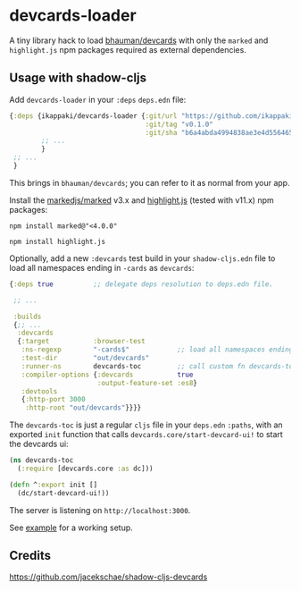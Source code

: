# devcards-loader

A tiny library hack to load
[bhauman/devcards](https://github.com/bhauman/devcards) with only the
`marked` and `highlight.js` npm packages required as external
dependencies.

## Usage with shadow-cljs

Add `devcards-loader` in your `:deps` `deps.edn` file:

```clojure
{:deps {ikappaki/devcards-loader {:git/url "https://github.com/ikappaki/devcards-loader"
                                  :git/tag "v0.1.0"
                                  :git/sha "b6a4abda4994838ae3e4d556465e3445ec89e95b"}
        ;; ...
        }
 ;; ...
 }
```

This brings in `bhauman/devcards`; you can refer to it as normal from
your app.


Install the [markedjs/marked](https://github.com/markedjs/marked) v3.x
and [highlight.js](https://github.com/highlightjs/highlight.js)
(tested with v11.x) npm packages:

```shell
npm install marked@"<4.0.0"
```

```shell
npm install highlight.js
```

Optionally, add a new `:devcards` test build in your `shadow-cljs.edn`
file to load all namespaces ending in `-cards` as `devcards`:

```clojure
{:deps true          ;; delegate deps resolution to deps.edn file.

 ;; ...

 :builds
 {;; ...
  :devcards
  {:target           :browser-test
   :ns-regexp        "-cards$"            ;; load all namespaces ending in "-cards$".
   :test-dir         "out/devcards"
   :runner-ns        devcards-toc         ;; call custom fn devcards-toc/init.
   :compiler-options {:devcards           true
                      :output-feature-set :es8}
   :devtools
   {:http-port 3000
    :http-root "out/devcards"}}}}
```

The `devcards-toc` is just a regular `cljs` file in your `deps.edn`
`:paths`, with an exported `init` function that calls
`devcards.core/start-devcard-ui!` to start the devcards ui:

```clojure
(ns devcards-toc
  (:require [devcards.core :as dc]))

(defn ^:export init []
  (dc/start-devcard-ui!))
```

The server is listening on `http://localhost:3000`.

See [example](example) for a working setup.

## Credits

https://github.com/jacekschae/shadow-cljs-devcards